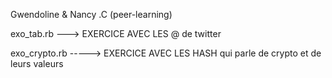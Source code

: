 Gwendoline & Nancy .C (peer-learning)

exo_tab.rb ---> EXERCICE AVEC LES @ de twitter

exo_crypto.rb -----> EXERCICE AVEC LES HASH qui parle de crypto et de leurs valeurs
